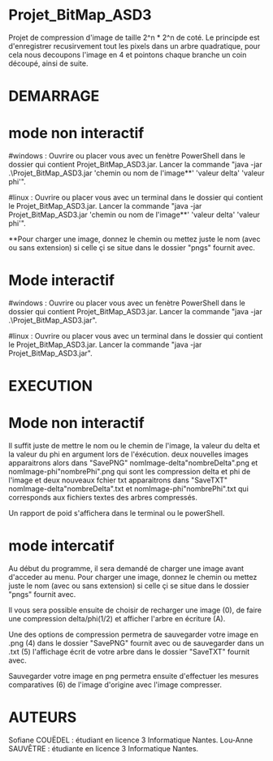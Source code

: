# Projet_BitMap_ASD3

Projet de compression d'image de taille 2^n * 2^n de coté. Le principde est d'enregistrer recusirvement tout les pixels dans un arbre quadratique, pour cela nous decoupons l'image en 4 et pointons chaque branche un coin découpé, ainsi de suite. 

# DEMARRAGE

# mode non interactif
#windows : Ouvrire ou placer vous avec un fenètre PowerShell dans le dossier qui contient Projet_BitMap_ASD3.jar. Lancer la commande "java -jar .\Projet_BitMap_ASD3.jar 'chemin ou nom de l'image**' 'valeur delta' 'valeur phi'".

#linux : Ouvrire ou placer vous avec un terminal dans le dossier qui contient le Projet_BitMap_ASD3.jar. Lancer la commande "java -jar Projet_BitMap_ASD3.jar 'chemin ou nom de l'image**' 'valeur delta' 'valeur phi'".

**Pour charger une image, donnez le chemin ou mettez juste le nom (avec ou sans extension) si celle çi se situe dans le dossier "pngs" fournit avec.

# Mode interactif
#windows : Ouvrire ou placer vous avec un fenètre PowerShell dans le dossier qui contient Projet_BitMap_ASD3.jar. Lancer la commande "java -jar .\Projet_BitMap_ASD3.jar".

#linux : Ouvrire ou placer vous avec un terminal dans le dossier qui contient le Projet_BitMap_ASD3.jar. Lancer la commande "java -jar Projet_BitMap_ASD3.jar".

# EXECUTION 

# Mode non interactif
Il suffit juste de mettre le nom ou le chemin de l'image, la valeur du delta et la valeur du phi en argument lors de l'éxécution. deux nouvelles images apparaitrons alors dans "SavePNG" nomImage-delta"nombreDelta".png et nomImage-phi"nombrePhi".png qui sont les compression delta et phi de l'image et deux nouveaux fchier txt apparaitrons dans "SaveTXT" nomImage-delta"nombreDelta".txt et nomImage-phi"nombrePhi".txt qui corresponds aux fichiers textes des arbres compressés.

Un rapport de poid s'affichera dans le terminal ou le powerShell.

# mode intercatif 

Au début du programme, il sera demandé de charger une image avant d'acceder au menu. Pour charger une image, donnez le chemin ou mettez juste le nom (avec ou sans extension) si celle çi se situe dans le dossier "pngs" fournit avec.

Il vous sera possible ensuite de choisir de recharger une image (0), de faire une compression delta/phi(1/2) et afficher l'arbre en écriture (A). 

Une des options de compression permetra de sauvegarder votre image en .png (4) dans le dossier "SavePNG" fournit avec ou de sauvegarder dans un .txt (5) l'affichage écrit de votre arbre dans le dossier "SaveTXT" fournit avec.

Sauvegarder votre image en png permetra ensuite d'effectuer les mesures comparatives (6) de l'image d'origine avec l'image compresser.

# AUTEURS
Sofiane COUËDEL : étudiant en licence 3 Informatique Nantes.
Lou-Anne SAUVÊTRE : étudiante en licence 3 Informatique Nantes.
